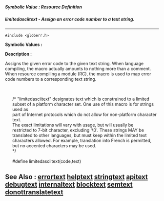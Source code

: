 ##### Symbolic Value : Resource Definition
##### limitedasciitext - Assign an error code number to a text string.
---
```
#include <globerr.h>
```

**Symbolic Values :**



**Description :**

Assigns the given error code to the given text string.  When language compiling, the macro actually amounts to nothing more than a comment.  When resource compiling a module (RC), the macro is used to map error code numbers to a corresponding text string.
<ul><br>
<br>
/*	&quot;limitedasciitext&quot; designates text which is constrained to a limited<br>
	subset of a platform character set.  One use of this macro is for strings used as<br>
	part of Internet protocols which do not allow for non-platform character text.<br>
	The exact limitations will vary with usage, but will usually be<br>
	restricted to 7-bit character, excluding '\0'.  These strings MAY be<br>
	translated to other languages, but must keep within the limited text<br>
	characters allowed.  For example, translation into French is permitted,<br>
	but no accented characters may be used.<br>
*/<br>
<br>
#define limitedasciitext(code,text)</ul>



**See Also :**
[errortext](/domino-c-api-docs/reference/Symb/errortext)
[helptext](/domino-c-api-docs/reference/Symb/helptext)
[stringtext](/domino-c-api-docs/reference/Symb/stringtext)
[apitext](/domino-c-api-docs/reference/Symb/apitext)
[debugtext](/domino-c-api-docs/reference/Symb/debugtext)
[internaltext](/domino-c-api-docs/reference/Symb/internaltext)
[blocktext](/domino-c-api-docs/reference/Symb/blocktext)
[semtext](/domino-c-api-docs/reference/Symb/semtext)
[donottranslatetext](/domino-c-api-docs/reference/Symb/donottranslatetext)
---
